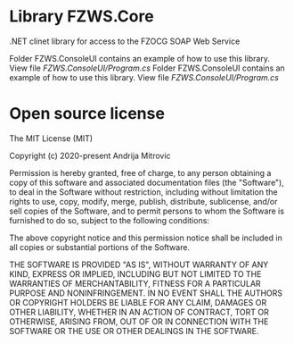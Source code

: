 # Library FZWS.Core
.NET clinet library for access to the FZOCG SOAP Web Service

Folder FZWS.ConsoleUI contains an example of how to use this library. View file *FZWS.ConsoleUI/Program.cs*
Folder FZWS.ConsoleUI contains an example of how to use this library. View file *FZWS.ConsoleUI/Program.cs*

# Open source license
The MIT License (MIT)

Copyright (c) 2020-present Andrija Mitrovic

Permission is hereby granted, free of charge, to any person obtaining a copy
of this software and associated documentation files (the "Software"), to deal
in the Software without restriction, including without limitation the rights
to use, copy, modify, merge, publish, distribute, sublicense, and/or sell
copies of the Software, and to permit persons to whom the Software is
furnished to do so, subject to the following conditions:

The above copyright notice and this permission notice shall be included in all
copies or substantial portions of the Software.

THE SOFTWARE IS PROVIDED "AS IS", WITHOUT WARRANTY OF ANY KIND, EXPRESS OR
IMPLIED, INCLUDING BUT NOT LIMITED TO THE WARRANTIES OF MERCHANTABILITY,
FITNESS FOR A PARTICULAR PURPOSE AND NONINFRINGEMENT. IN NO EVENT SHALL THE
AUTHORS OR COPYRIGHT HOLDERS BE LIABLE FOR ANY CLAIM, DAMAGES OR OTHER
LIABILITY, WHETHER IN AN ACTION OF CONTRACT, TORT OR OTHERWISE, ARISING FROM,
OUT OF OR IN CONNECTION WITH THE SOFTWARE OR THE USE OR OTHER DEALINGS IN THE
SOFTWARE.